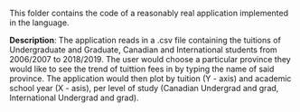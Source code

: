 This folder contains the code of a reasonably real application 
implemented in the language.

**Description**: The application reads in a .csv file containing the tuitions of Undergraduate and Graduate, Canadian and International students from 2006/2007 to 2018/2019. The user would choose a particular province they would like to see the trend of tuittion fees in by typing the name of said province. The application would then plot by tuition (Y - axis) and academic school year (X - asis), per level of study (Canadian Undergrad and grad, International Undergrad and grad).
